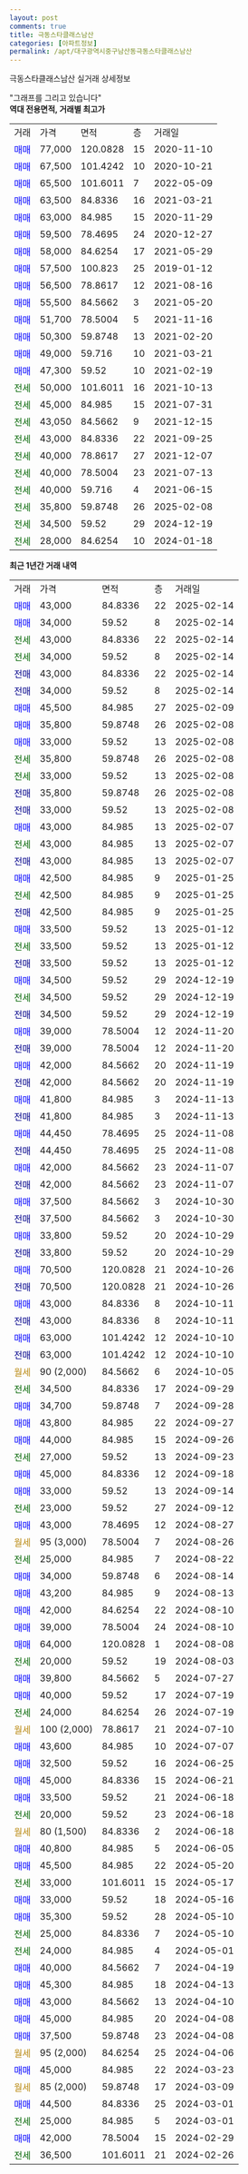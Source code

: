 ```yaml
---
layout: post
comments: true
title: 극동스타클래스남산
categories: [아파트정보]
permalink: /apt/대구광역시중구남산동극동스타클래스남산
---
```


극동스타클래스남산 실거래 상세정보

<script type="text/javascript">
  google.charts.load('current', {'packages':['line', 'corechart']});
  google.charts.setOnLoadCallback(drawChart);

  function drawChart() {
    var data = new google.visualization.DataTable();
    data.addColumn('date', '거래일');
    data.addColumn('number', "매매");
    data.addColumn('number', "전세");
    data.addColumn('number', "전매");

    data.addRows([[new Date(Date.parse("2025-02-14")), 43000, null, null], [new Date(Date.parse("2025-02-14")), 34000, null, null], [new Date(Date.parse("2025-02-14")), null, 43000, null], [new Date(Date.parse("2025-02-14")), null, 34000, null], [new Date(Date.parse("2025-02-14")), null, null, 43000], [new Date(Date.parse("2025-02-14")), null, null, 34000], [new Date(Date.parse("2025-02-09")), 45500, null, null], [new Date(Date.parse("2025-02-08")), 35800, null, null], [new Date(Date.parse("2025-02-08")), 33000, null, null], [new Date(Date.parse("2025-02-08")), null, 35800, null], [new Date(Date.parse("2025-02-08")), null, 33000, null], [new Date(Date.parse("2025-02-08")), null, null, 35800], [new Date(Date.parse("2025-02-08")), null, null, 33000], [new Date(Date.parse("2025-02-07")), 43000, null, null], [new Date(Date.parse("2025-02-07")), null, 43000, null], [new Date(Date.parse("2025-02-07")), null, null, 43000], [new Date(Date.parse("2025-01-25")), 42500, null, null], [new Date(Date.parse("2025-01-25")), null, 42500, null], [new Date(Date.parse("2025-01-25")), null, null, 42500], [new Date(Date.parse("2025-01-12")), 33500, null, null], [new Date(Date.parse("2025-01-12")), null, 33500, null], [new Date(Date.parse("2025-01-12")), null, null, 33500], [new Date(Date.parse("2024-12-19")), 34500, null, null], [new Date(Date.parse("2024-12-19")), null, 34500, null], [new Date(Date.parse("2024-12-19")), null, null, 34500], [new Date(Date.parse("2024-11-20")), 39000, null, null], [new Date(Date.parse("2024-11-20")), null, null, 39000], [new Date(Date.parse("2024-11-19")), 42000, null, null], [new Date(Date.parse("2024-11-19")), null, null, 42000], [new Date(Date.parse("2024-11-13")), 41800, null, null], [new Date(Date.parse("2024-11-13")), null, null, 41800], [new Date(Date.parse("2024-11-08")), 44450, null, null], [new Date(Date.parse("2024-11-08")), null, null, 44450], [new Date(Date.parse("2024-11-07")), 42000, null, null], [new Date(Date.parse("2024-11-07")), null, null, 42000], [new Date(Date.parse("2024-10-30")), 37500, null, null], [new Date(Date.parse("2024-10-30")), null, null, 37500], [new Date(Date.parse("2024-10-29")), 33800, null, null], [new Date(Date.parse("2024-10-29")), null, null, 33800], [new Date(Date.parse("2024-10-26")), 70500, null, null], [new Date(Date.parse("2024-10-26")), null, null, 70500], [new Date(Date.parse("2024-10-11")), 43000, null, null], [new Date(Date.parse("2024-10-11")), null, null, 43000], [new Date(Date.parse("2024-10-10")), 63000, null, null], [new Date(Date.parse("2024-10-10")), null, null, 63000], [new Date(Date.parse("2024-10-05")), null, null, null], [new Date(Date.parse("2024-09-29")), null, 34500, null], [new Date(Date.parse("2024-09-28")), 34700, null, null], [new Date(Date.parse("2024-09-27")), 43800, null, null], [new Date(Date.parse("2024-09-26")), 44000, null, null], [new Date(Date.parse("2024-09-23")), null, 27000, null], [new Date(Date.parse("2024-09-18")), 45000, null, null], [new Date(Date.parse("2024-09-14")), 33000, null, null], [new Date(Date.parse("2024-09-12")), null, 23000, null], [new Date(Date.parse("2024-08-27")), 43000, null, null], [new Date(Date.parse("2024-08-26")), null, null, null], [new Date(Date.parse("2024-08-22")), null, 25000, null], [new Date(Date.parse("2024-08-14")), 34000, null, null], [new Date(Date.parse("2024-08-13")), 43200, null, null], [new Date(Date.parse("2024-08-10")), 42000, null, null], [new Date(Date.parse("2024-08-10")), 39000, null, null], [new Date(Date.parse("2024-08-08")), 64000, null, null], [new Date(Date.parse("2024-08-03")), null, 20000, null], [new Date(Date.parse("2024-07-27")), 39800, null, null], [new Date(Date.parse("2024-07-19")), 40000, null, null], [new Date(Date.parse("2024-07-19")), null, 24000, null], [new Date(Date.parse("2024-07-10")), null, null, null], [new Date(Date.parse("2024-07-07")), 43600, null, null], [new Date(Date.parse("2024-06-25")), 32500, null, null], [new Date(Date.parse("2024-06-21")), 45000, null, null], [new Date(Date.parse("2024-06-18")), 33500, null, null], [new Date(Date.parse("2024-06-18")), null, 20000, null], [new Date(Date.parse("2024-06-18")), null, null, null], [new Date(Date.parse("2024-06-05")), 40800, null, null], [new Date(Date.parse("2024-05-20")), 45500, null, null], [new Date(Date.parse("2024-05-17")), null, 33000, null], [new Date(Date.parse("2024-05-16")), 33000, null, null], [new Date(Date.parse("2024-05-10")), 35300, null, null], [new Date(Date.parse("2024-05-10")), null, 25000, null], [new Date(Date.parse("2024-05-01")), null, 24000, null], [new Date(Date.parse("2024-04-19")), 40000, null, null], [new Date(Date.parse("2024-04-13")), 45300, null, null], [new Date(Date.parse("2024-04-10")), 43000, null, null], [new Date(Date.parse("2024-04-08")), 45000, null, null], [new Date(Date.parse("2024-04-08")), 37500, null, null], [new Date(Date.parse("2024-04-06")), null, null, null], [new Date(Date.parse("2024-03-23")), 45000, null, null], [new Date(Date.parse("2024-03-09")), null, null, null], [new Date(Date.parse("2024-03-01")), 44500, null, null], [new Date(Date.parse("2024-03-01")), null, 25000, null], [new Date(Date.parse("2024-02-29")), 42000, null, null], [new Date(Date.parse("2024-02-26")), null, 36500, null]]);

    var options = {
      hAxis: {
        format: 'yyyy/MM/dd'
      },    
      lineWidth: 0,
      pointsVisible: true,    
      title: '최근 1년간 유형별 실거래가 분포',
      legend: { position: 'bottom' }
    };

    var formatter = new google.visualization.NumberFormat({pattern:'###,###'} );
    formatter.format(data, 1);
    formatter.format(data, 2);
    
    setTimeout(function() {
        var chart = new google.visualization.LineChart(document.getElementById('columnchart_material'));
        chart.draw(data, (options));
        document.getElementById('loading').style.display = 'none';
    }, 200);
  }
</script>


<div id="loading" style="z-index:20; display: block; margin-left: 0px">"그래프를 그리고 있습니다"</div>
<div id="columnchart_material" style="width: 95%; margin-left: 0px; display: block"></div>
<!-- contents start -->
<b>역대 전용면적, 거래별 최고가</b>
<table class="sortable">
    <tr>
      <td>거래</td>
      <td>가격</td>
      <td>면적</td>
      <td>층</td>
      <td>거래일</td>
    </tr>
        <tr>
          <td><a style="color: blue">매매</a></td>
          <td>77,000</td>
          <td>120.0828</td>
          <td>15</td>
          <td>2020-11-10</td>
        </tr>            <tr>
          <td><a style="color: blue">매매</a></td>
          <td>67,500</td>
          <td>101.4242</td>
          <td>10</td>
          <td>2020-10-21</td>
        </tr>            <tr>
          <td><a style="color: blue">매매</a></td>
          <td>65,500</td>
          <td>101.6011</td>
          <td>7</td>
          <td>2022-05-09</td>
        </tr>            <tr>
          <td><a style="color: blue">매매</a></td>
          <td>63,500</td>
          <td>84.8336</td>
          <td>16</td>
          <td>2021-03-21</td>
        </tr>            <tr>
          <td><a style="color: blue">매매</a></td>
          <td>63,000</td>
          <td>84.985</td>
          <td>15</td>
          <td>2020-11-29</td>
        </tr>            <tr>
          <td><a style="color: blue">매매</a></td>
          <td>59,500</td>
          <td>78.4695</td>
          <td>24</td>
          <td>2020-12-27</td>
        </tr>            <tr>
          <td><a style="color: blue">매매</a></td>
          <td>58,000</td>
          <td>84.6254</td>
          <td>17</td>
          <td>2021-05-29</td>
        </tr>            <tr>
          <td><a style="color: blue">매매</a></td>
          <td>57,500</td>
          <td>100.823</td>
          <td>25</td>
          <td>2019-01-12</td>
        </tr>            <tr>
          <td><a style="color: blue">매매</a></td>
          <td>56,500</td>
          <td>78.8617</td>
          <td>12</td>
          <td>2021-08-16</td>
        </tr>            <tr>
          <td><a style="color: blue">매매</a></td>
          <td>55,500</td>
          <td>84.5662</td>
          <td>3</td>
          <td>2021-05-20</td>
        </tr>            <tr>
          <td><a style="color: blue">매매</a></td>
          <td>51,700</td>
          <td>78.5004</td>
          <td>5</td>
          <td>2021-11-16</td>
        </tr>            <tr>
          <td><a style="color: blue">매매</a></td>
          <td>50,300</td>
          <td>59.8748</td>
          <td>13</td>
          <td>2021-02-20</td>
        </tr>            <tr>
          <td><a style="color: blue">매매</a></td>
          <td>49,000</td>
          <td>59.716</td>
          <td>10</td>
          <td>2021-03-21</td>
        </tr>            <tr>
          <td><a style="color: blue">매매</a></td>
          <td>47,300</td>
          <td>59.52</td>
          <td>10</td>
          <td>2021-02-19</td>
        </tr>        
        <tr>
              <td><a style="color: darkgreen">전세</a></td>
              <td>50,000</td>
              <td>101.6011</td>
              <td>16</td>
              <td>2021-10-13</td>
            </tr>            <tr>
              <td><a style="color: darkgreen">전세</a></td>
              <td>45,000</td>
              <td>84.985</td>
              <td>15</td>
              <td>2021-07-31</td>
            </tr>            <tr>
              <td><a style="color: darkgreen">전세</a></td>
              <td>43,050</td>
              <td>84.5662</td>
              <td>9</td>
              <td>2021-12-15</td>
            </tr>            <tr>
              <td><a style="color: darkgreen">전세</a></td>
              <td>43,000</td>
              <td>84.8336</td>
              <td>22</td>
              <td>2021-09-25</td>
            </tr>            <tr>
              <td><a style="color: darkgreen">전세</a></td>
              <td>40,000</td>
              <td>78.8617</td>
              <td>27</td>
              <td>2021-12-07</td>
            </tr>            <tr>
              <td><a style="color: darkgreen">전세</a></td>
              <td>40,000</td>
              <td>78.5004</td>
              <td>23</td>
              <td>2021-07-13</td>
            </tr>            <tr>
              <td><a style="color: darkgreen">전세</a></td>
              <td>40,000</td>
              <td>59.716</td>
              <td>4</td>
              <td>2021-06-15</td>
            </tr>            <tr>
              <td><a style="color: darkgreen">전세</a></td>
              <td>35,800</td>
              <td>59.8748</td>
              <td>26</td>
              <td>2025-02-08</td>
            </tr>            <tr>
              <td><a style="color: darkgreen">전세</a></td>
              <td>34,500</td>
              <td>59.52</td>
              <td>29</td>
              <td>2024-12-19</td>
            </tr>            <tr>
              <td><a style="color: darkgreen">전세</a></td>
              <td>28,000</td>
              <td>84.6254</td>
              <td>10</td>
              <td>2024-01-18</td>
            </tr>        
    
</table>

<b>최근 1년간 거래 내역</b>

<table class="sortable">
    <tr>
      <td>거래</td>
      <td>가격</td>
      <td>면적</td>
      <td>층</td>
      <td>거래일</td>
    </tr>
    <tr>
      <td><a style="color: blue">매매</a></td>
      <td>43,000</td>
      <td>84.8336</td>
      <td>22</td>
      <td>2025-02-14</td>
    </tr>          <tr>
      <td><a style="color: blue">매매</a></td>
      <td>34,000</td>
      <td>59.52</td>
      <td>8</td>
      <td>2025-02-14</td>
    </tr>          <tr>
      <td><a style="color: darkgreen">전세</a></td>
      <td>43,000</td>
      <td>84.8336</td>
      <td>22</td>
      <td>2025-02-14</td>
    </tr>          <tr>
      <td><a style="color: darkgreen">전세</a></td>
      <td>34,000</td>
      <td>59.52</td>
      <td>8</td>
      <td>2025-02-14</td>
    </tr>          <tr>
      <td><a style="color: darkblue">전매</a></td>
      <td>43,000</td>
      <td>84.8336</td>
      <td>22</td>
      <td>2025-02-14</td>
    </tr>          <tr>
      <td><a style="color: darkblue">전매</a></td>
      <td>34,000</td>
      <td>59.52</td>
      <td>8</td>
      <td>2025-02-14</td>
    </tr>          <tr>
      <td><a style="color: blue">매매</a></td>
      <td>45,500</td>
      <td>84.985</td>
      <td>27</td>
      <td>2025-02-09</td>
    </tr>          <tr>
      <td><a style="color: blue">매매</a></td>
      <td>35,800</td>
      <td>59.8748</td>
      <td>26</td>
      <td>2025-02-08</td>
    </tr>          <tr>
      <td><a style="color: blue">매매</a></td>
      <td>33,000</td>
      <td>59.52</td>
      <td>13</td>
      <td>2025-02-08</td>
    </tr>          <tr>
      <td><a style="color: darkgreen">전세</a></td>
      <td>35,800</td>
      <td>59.8748</td>
      <td>26</td>
      <td>2025-02-08</td>
    </tr>          <tr>
      <td><a style="color: darkgreen">전세</a></td>
      <td>33,000</td>
      <td>59.52</td>
      <td>13</td>
      <td>2025-02-08</td>
    </tr>          <tr>
      <td><a style="color: darkblue">전매</a></td>
      <td>35,800</td>
      <td>59.8748</td>
      <td>26</td>
      <td>2025-02-08</td>
    </tr>          <tr>
      <td><a style="color: darkblue">전매</a></td>
      <td>33,000</td>
      <td>59.52</td>
      <td>13</td>
      <td>2025-02-08</td>
    </tr>          <tr>
      <td><a style="color: blue">매매</a></td>
      <td>43,000</td>
      <td>84.985</td>
      <td>13</td>
      <td>2025-02-07</td>
    </tr>          <tr>
      <td><a style="color: darkgreen">전세</a></td>
      <td>43,000</td>
      <td>84.985</td>
      <td>13</td>
      <td>2025-02-07</td>
    </tr>          <tr>
      <td><a style="color: darkblue">전매</a></td>
      <td>43,000</td>
      <td>84.985</td>
      <td>13</td>
      <td>2025-02-07</td>
    </tr>          <tr>
      <td><a style="color: blue">매매</a></td>
      <td>42,500</td>
      <td>84.985</td>
      <td>9</td>
      <td>2025-01-25</td>
    </tr>          <tr>
      <td><a style="color: darkgreen">전세</a></td>
      <td>42,500</td>
      <td>84.985</td>
      <td>9</td>
      <td>2025-01-25</td>
    </tr>          <tr>
      <td><a style="color: darkblue">전매</a></td>
      <td>42,500</td>
      <td>84.985</td>
      <td>9</td>
      <td>2025-01-25</td>
    </tr>          <tr>
      <td><a style="color: blue">매매</a></td>
      <td>33,500</td>
      <td>59.52</td>
      <td>13</td>
      <td>2025-01-12</td>
    </tr>          <tr>
      <td><a style="color: darkgreen">전세</a></td>
      <td>33,500</td>
      <td>59.52</td>
      <td>13</td>
      <td>2025-01-12</td>
    </tr>          <tr>
      <td><a style="color: darkblue">전매</a></td>
      <td>33,500</td>
      <td>59.52</td>
      <td>13</td>
      <td>2025-01-12</td>
    </tr>          <tr>
      <td><a style="color: blue">매매</a></td>
      <td>34,500</td>
      <td>59.52</td>
      <td>29</td>
      <td>2024-12-19</td>
    </tr>          <tr>
      <td><a style="color: darkgreen">전세</a></td>
      <td>34,500</td>
      <td>59.52</td>
      <td>29</td>
      <td>2024-12-19</td>
    </tr>          <tr>
      <td><a style="color: darkblue">전매</a></td>
      <td>34,500</td>
      <td>59.52</td>
      <td>29</td>
      <td>2024-12-19</td>
    </tr>          <tr>
      <td><a style="color: blue">매매</a></td>
      <td>39,000</td>
      <td>78.5004</td>
      <td>12</td>
      <td>2024-11-20</td>
    </tr>          <tr>
      <td><a style="color: darkblue">전매</a></td>
      <td>39,000</td>
      <td>78.5004</td>
      <td>12</td>
      <td>2024-11-20</td>
    </tr>          <tr>
      <td><a style="color: blue">매매</a></td>
      <td>42,000</td>
      <td>84.5662</td>
      <td>20</td>
      <td>2024-11-19</td>
    </tr>          <tr>
      <td><a style="color: darkblue">전매</a></td>
      <td>42,000</td>
      <td>84.5662</td>
      <td>20</td>
      <td>2024-11-19</td>
    </tr>          <tr>
      <td><a style="color: blue">매매</a></td>
      <td>41,800</td>
      <td>84.985</td>
      <td>3</td>
      <td>2024-11-13</td>
    </tr>          <tr>
      <td><a style="color: darkblue">전매</a></td>
      <td>41,800</td>
      <td>84.985</td>
      <td>3</td>
      <td>2024-11-13</td>
    </tr>          <tr>
      <td><a style="color: blue">매매</a></td>
      <td>44,450</td>
      <td>78.4695</td>
      <td>25</td>
      <td>2024-11-08</td>
    </tr>          <tr>
      <td><a style="color: darkblue">전매</a></td>
      <td>44,450</td>
      <td>78.4695</td>
      <td>25</td>
      <td>2024-11-08</td>
    </tr>          <tr>
      <td><a style="color: blue">매매</a></td>
      <td>42,000</td>
      <td>84.5662</td>
      <td>23</td>
      <td>2024-11-07</td>
    </tr>          <tr>
      <td><a style="color: darkblue">전매</a></td>
      <td>42,000</td>
      <td>84.5662</td>
      <td>23</td>
      <td>2024-11-07</td>
    </tr>          <tr>
      <td><a style="color: blue">매매</a></td>
      <td>37,500</td>
      <td>84.5662</td>
      <td>3</td>
      <td>2024-10-30</td>
    </tr>          <tr>
      <td><a style="color: darkblue">전매</a></td>
      <td>37,500</td>
      <td>84.5662</td>
      <td>3</td>
      <td>2024-10-30</td>
    </tr>          <tr>
      <td><a style="color: blue">매매</a></td>
      <td>33,800</td>
      <td>59.52</td>
      <td>20</td>
      <td>2024-10-29</td>
    </tr>          <tr>
      <td><a style="color: darkblue">전매</a></td>
      <td>33,800</td>
      <td>59.52</td>
      <td>20</td>
      <td>2024-10-29</td>
    </tr>          <tr>
      <td><a style="color: blue">매매</a></td>
      <td>70,500</td>
      <td>120.0828</td>
      <td>21</td>
      <td>2024-10-26</td>
    </tr>          <tr>
      <td><a style="color: darkblue">전매</a></td>
      <td>70,500</td>
      <td>120.0828</td>
      <td>21</td>
      <td>2024-10-26</td>
    </tr>          <tr>
      <td><a style="color: blue">매매</a></td>
      <td>43,000</td>
      <td>84.8336</td>
      <td>8</td>
      <td>2024-10-11</td>
    </tr>          <tr>
      <td><a style="color: darkblue">전매</a></td>
      <td>43,000</td>
      <td>84.8336</td>
      <td>8</td>
      <td>2024-10-11</td>
    </tr>          <tr>
      <td><a style="color: blue">매매</a></td>
      <td>63,000</td>
      <td>101.4242</td>
      <td>12</td>
      <td>2024-10-10</td>
    </tr>          <tr>
      <td><a style="color: darkblue">전매</a></td>
      <td>63,000</td>
      <td>101.4242</td>
      <td>12</td>
      <td>2024-10-10</td>
    </tr>          <tr>
      <td><a style="color: darkgoldenrod">월세</a></td>
      <td>90 (2,000)</td>
      <td>84.5662</td>
      <td>6</td>
      <td>2024-10-05</td>
    </tr>          <tr>
      <td><a style="color: darkgreen">전세</a></td>
      <td>34,500</td>
      <td>84.8336</td>
      <td>17</td>
      <td>2024-09-29</td>
    </tr>          <tr>
      <td><a style="color: blue">매매</a></td>
      <td>34,700</td>
      <td>59.8748</td>
      <td>7</td>
      <td>2024-09-28</td>
    </tr>          <tr>
      <td><a style="color: blue">매매</a></td>
      <td>43,800</td>
      <td>84.985</td>
      <td>22</td>
      <td>2024-09-27</td>
    </tr>          <tr>
      <td><a style="color: blue">매매</a></td>
      <td>44,000</td>
      <td>84.985</td>
      <td>15</td>
      <td>2024-09-26</td>
    </tr>          <tr>
      <td><a style="color: darkgreen">전세</a></td>
      <td>27,000</td>
      <td>59.52</td>
      <td>13</td>
      <td>2024-09-23</td>
    </tr>          <tr>
      <td><a style="color: blue">매매</a></td>
      <td>45,000</td>
      <td>84.8336</td>
      <td>12</td>
      <td>2024-09-18</td>
    </tr>          <tr>
      <td><a style="color: blue">매매</a></td>
      <td>33,000</td>
      <td>59.52</td>
      <td>13</td>
      <td>2024-09-14</td>
    </tr>          <tr>
      <td><a style="color: darkgreen">전세</a></td>
      <td>23,000</td>
      <td>59.52</td>
      <td>27</td>
      <td>2024-09-12</td>
    </tr>          <tr>
      <td><a style="color: blue">매매</a></td>
      <td>43,000</td>
      <td>78.4695</td>
      <td>12</td>
      <td>2024-08-27</td>
    </tr>          <tr>
      <td><a style="color: darkgoldenrod">월세</a></td>
      <td>95 (3,000)</td>
      <td>78.5004</td>
      <td>7</td>
      <td>2024-08-26</td>
    </tr>          <tr>
      <td><a style="color: darkgreen">전세</a></td>
      <td>25,000</td>
      <td>84.985</td>
      <td>7</td>
      <td>2024-08-22</td>
    </tr>          <tr>
      <td><a style="color: blue">매매</a></td>
      <td>34,000</td>
      <td>59.8748</td>
      <td>6</td>
      <td>2024-08-14</td>
    </tr>          <tr>
      <td><a style="color: blue">매매</a></td>
      <td>43,200</td>
      <td>84.985</td>
      <td>9</td>
      <td>2024-08-13</td>
    </tr>          <tr>
      <td><a style="color: blue">매매</a></td>
      <td>42,000</td>
      <td>84.6254</td>
      <td>22</td>
      <td>2024-08-10</td>
    </tr>          <tr>
      <td><a style="color: blue">매매</a></td>
      <td>39,000</td>
      <td>78.5004</td>
      <td>24</td>
      <td>2024-08-10</td>
    </tr>          <tr>
      <td><a style="color: blue">매매</a></td>
      <td>64,000</td>
      <td>120.0828</td>
      <td>1</td>
      <td>2024-08-08</td>
    </tr>          <tr>
      <td><a style="color: darkgreen">전세</a></td>
      <td>20,000</td>
      <td>59.52</td>
      <td>19</td>
      <td>2024-08-03</td>
    </tr>          <tr>
      <td><a style="color: blue">매매</a></td>
      <td>39,800</td>
      <td>84.5662</td>
      <td>5</td>
      <td>2024-07-27</td>
    </tr>          <tr>
      <td><a style="color: blue">매매</a></td>
      <td>40,000</td>
      <td>59.52</td>
      <td>17</td>
      <td>2024-07-19</td>
    </tr>          <tr>
      <td><a style="color: darkgreen">전세</a></td>
      <td>24,000</td>
      <td>84.6254</td>
      <td>26</td>
      <td>2024-07-19</td>
    </tr>          <tr>
      <td><a style="color: darkgoldenrod">월세</a></td>
      <td>100 (2,000)</td>
      <td>78.8617</td>
      <td>21</td>
      <td>2024-07-10</td>
    </tr>          <tr>
      <td><a style="color: blue">매매</a></td>
      <td>43,600</td>
      <td>84.985</td>
      <td>10</td>
      <td>2024-07-07</td>
    </tr>          <tr>
      <td><a style="color: blue">매매</a></td>
      <td>32,500</td>
      <td>59.52</td>
      <td>16</td>
      <td>2024-06-25</td>
    </tr>          <tr>
      <td><a style="color: blue">매매</a></td>
      <td>45,000</td>
      <td>84.8336</td>
      <td>15</td>
      <td>2024-06-21</td>
    </tr>          <tr>
      <td><a style="color: blue">매매</a></td>
      <td>33,500</td>
      <td>59.52</td>
      <td>21</td>
      <td>2024-06-18</td>
    </tr>          <tr>
      <td><a style="color: darkgreen">전세</a></td>
      <td>20,000</td>
      <td>59.52</td>
      <td>23</td>
      <td>2024-06-18</td>
    </tr>          <tr>
      <td><a style="color: darkgoldenrod">월세</a></td>
      <td>80 (1,500)</td>
      <td>84.8336</td>
      <td>2</td>
      <td>2024-06-18</td>
    </tr>          <tr>
      <td><a style="color: blue">매매</a></td>
      <td>40,800</td>
      <td>84.985</td>
      <td>5</td>
      <td>2024-06-05</td>
    </tr>          <tr>
      <td><a style="color: blue">매매</a></td>
      <td>45,500</td>
      <td>84.985</td>
      <td>22</td>
      <td>2024-05-20</td>
    </tr>          <tr>
      <td><a style="color: darkgreen">전세</a></td>
      <td>33,000</td>
      <td>101.6011</td>
      <td>15</td>
      <td>2024-05-17</td>
    </tr>          <tr>
      <td><a style="color: blue">매매</a></td>
      <td>33,000</td>
      <td>59.52</td>
      <td>18</td>
      <td>2024-05-16</td>
    </tr>          <tr>
      <td><a style="color: blue">매매</a></td>
      <td>35,300</td>
      <td>59.52</td>
      <td>28</td>
      <td>2024-05-10</td>
    </tr>          <tr>
      <td><a style="color: darkgreen">전세</a></td>
      <td>25,000</td>
      <td>84.8336</td>
      <td>7</td>
      <td>2024-05-10</td>
    </tr>          <tr>
      <td><a style="color: darkgreen">전세</a></td>
      <td>24,000</td>
      <td>84.985</td>
      <td>4</td>
      <td>2024-05-01</td>
    </tr>          <tr>
      <td><a style="color: blue">매매</a></td>
      <td>40,000</td>
      <td>84.5662</td>
      <td>7</td>
      <td>2024-04-19</td>
    </tr>          <tr>
      <td><a style="color: blue">매매</a></td>
      <td>45,300</td>
      <td>84.985</td>
      <td>18</td>
      <td>2024-04-13</td>
    </tr>          <tr>
      <td><a style="color: blue">매매</a></td>
      <td>43,000</td>
      <td>84.5662</td>
      <td>13</td>
      <td>2024-04-10</td>
    </tr>          <tr>
      <td><a style="color: blue">매매</a></td>
      <td>45,000</td>
      <td>84.985</td>
      <td>20</td>
      <td>2024-04-08</td>
    </tr>          <tr>
      <td><a style="color: blue">매매</a></td>
      <td>37,500</td>
      <td>59.8748</td>
      <td>23</td>
      <td>2024-04-08</td>
    </tr>          <tr>
      <td><a style="color: darkgoldenrod">월세</a></td>
      <td>95 (2,000)</td>
      <td>84.6254</td>
      <td>25</td>
      <td>2024-04-06</td>
    </tr>          <tr>
      <td><a style="color: blue">매매</a></td>
      <td>45,000</td>
      <td>84.985</td>
      <td>22</td>
      <td>2024-03-23</td>
    </tr>          <tr>
      <td><a style="color: darkgoldenrod">월세</a></td>
      <td>85 (2,000)</td>
      <td>59.8748</td>
      <td>17</td>
      <td>2024-03-09</td>
    </tr>          <tr>
      <td><a style="color: blue">매매</a></td>
      <td>44,500</td>
      <td>84.8336</td>
      <td>25</td>
      <td>2024-03-01</td>
    </tr>          <tr>
      <td><a style="color: darkgreen">전세</a></td>
      <td>25,000</td>
      <td>84.985</td>
      <td>5</td>
      <td>2024-03-01</td>
    </tr>          <tr>
      <td><a style="color: blue">매매</a></td>
      <td>42,000</td>
      <td>78.5004</td>
      <td>15</td>
      <td>2024-02-29</td>
    </tr>          <tr>
      <td><a style="color: darkgreen">전세</a></td>
      <td>36,500</td>
      <td>101.6011</td>
      <td>21</td>
      <td>2024-02-26</td>
    </tr>      </table>
<!-- contents end -->    

